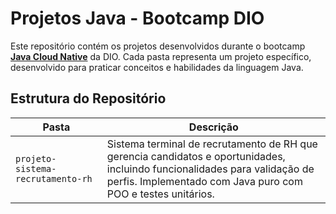 # Projetos Java - Bootcamp DIO  

Este repositório contém os projetos desenvolvidos durante o bootcamp **[Java Cloud Native](https://web.dio.me/track/5edf0557-6c91-4aff-86fe-fcd7cb4c4914)** da DIO. Cada pasta representa um projeto específico, desenvolvido para praticar conceitos e habilidades da linguagem Java.  

## Estrutura do Repositório  

| Pasta | Descrição |
|--------|------------|
| `projeto-sistema-recrutamento-rh` | Sistema terminal de recrutamento de RH que gerencia candidatos e oportunidades, incluindo funcionalidades para validação de perfis. Implementado com Java puro com POO e testes unitários. |
